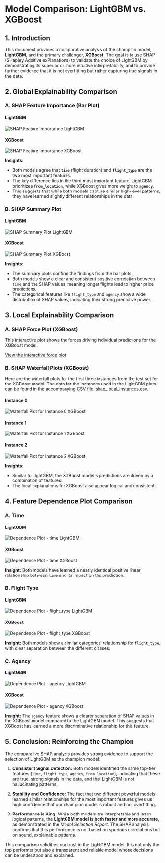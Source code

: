 # Model Comparison: LightGBM vs. XGBoost

## 1. Introduction

This document provides a comparative analysis of the champion model, **LightGBM**, and the primary challenger, **XGBoost**. The goal is to use SHAP (SHapley Additive exPlanations) to validate the choice of LightGBM by demonstrating its superior or more intuitive interpretability, and to provide further evidence that it is not overfitting but rather capturing true signals in the data.

## 2. Global Explainability Comparison

### A. SHAP Feature Importance (Bar Plot)

#### LightGBM

![SHAP Feature Importance LightGBM](../img/shap_lgbm_Feature%20Importance%20(Bar).png)

#### XGBoost

![SHAP Feature Importance XGBoost](../img/shap_xgbr_Feature%20Importance%20(Bar).png)

**Insights:**

*   Both models agree that **`time`** (flight duration) and **`flight_type`** are the two most important features.
*   The key difference lies in the third most important feature. LightGBM prioritizes **`from_location`**, while XGBoost gives more weight to **`agency`**.
*   This suggests that while both models capture similar high-level patterns, they have learned slightly different relationships in the data.

### B. SHAP Summary Plot

#### LightGBM

![SHAP Summary Plot LightGBM](../img/shap_lgbm_Summary%20Plot.png)

#### XGBoost

![SHAP Summary Plot XGBoost](../img/shap_xgbr_Summary%20Plot.png)

**Insights:**

*   The summary plots confirm the findings from the bar plots.
*   Both models show a clear and consistent positive correlation between `time` and the SHAP values, meaning longer flights lead to higher price predictions.
*   The categorical features like `flight_type` and `agency` show a wide distribution of SHAP values, indicating their strong predictive power.

## 3. Local Explainability Comparison

### A. SHAP Force Plot (XGBoost)

This interactive plot shows the forces driving individual predictions for the XGBoost model.

[View the interactive force plot](../img/shap_xgbr_force_plot.html)

### B. SHAP Waterfall Plots (XGBoost)

Here are the waterfall plots for the first three instances from the test set for the XGBoost model. The data for the instances used in the LightGBM plots can be found in the accompanying CSV file: [shap_local_instances.csv](../shap_local_instances.csv).

#### Instance 0

![Waterfall Plot for Instance 0 XGBoost](../img/shap_xgbr_Waterfall%20Plot%20for%20Instance%200.png)

#### Instance 1

![Waterfall Plot for Instance 1 XGBoost](../img/shap_xgbr_Waterfall%20Plot%20for%20Instance%201.png)

#### Instance 2

![Waterfall Plot for Instance 2 XGBoost](../img/shap_xgbr_Waterfall%20Plot%20for%20Instance%202.png)

**Insights:**

*   Similar to LightGBM, the XGBoost model's predictions are driven by a combination of features.
*   The local explanations for XGBoost also appear logical and consistent.

## 4. Feature Dependence Plot Comparison

### A. Time

#### LightGBM

![Dependence Plot - time LightGBM](../img/shap_lgbm_Dependence%20Plot%20-%20time.png)

#### XGBoost

![Dependence Plot - time XGBoost](../img/shap_xgbr_Dependence%20Plot%20-%20time.png)

**Insight:** Both models have learned a nearly identical positive linear relationship between `time` and its impact on the prediction.

### B. Flight Type

#### LightGBM

![Dependence Plot - flight_type LightGBM](../img/shap_lgbm_Dependence%20Plot%20-%20flight_type.png)

#### XGBoost

![Dependence Plot - flight_type XGBoost](../img/shap_xgbr_Dependence%20Plot%20-%20flight_type.png)

**Insight:** Both models show a similar categorical relationship for `flight_type`, with clear separation between the different classes.

### C. Agency

#### LightGBM

![Dependence Plot - agency LightGBM](../img/shap_lgbm_Dependence%20Plot%20-%20agency.png)

#### XGBoost

![Dependence Plot - agency XGBoost](../img/shap_xgbr_Dependence%20Plot%20-%20agency.png)

**Insight:** The `agency` feature shows a clearer separation of SHAP values in the XGBoost model compared to the LightGBM model. This suggests that XGBoost has learned a more discriminative relationship for this feature.

## 5. Conclusion: Reinforcing the Champion

The comparative SHAP analysis provides strong evidence to support the selection of LightGBM as the champion model:

1.  **Consistent Signal Detection:** Both models identified the same top-tier features (`time`, `flight_type`, `agency`, `from_location`), indicating that these are true, strong signals in the data, and that LightGBM is not hallucinating patterns.

2.  **Stability and Confidence:** The fact that two different powerful models learned similar relationships for the most important features gives us high confidence that our champion model is robust and not overfitting.

3.  **Performance is King:** While both models are interpretable and learn logical patterns, the **LightGBM model is both faster and more accurate**, as demonstrated in the *Model Selection Report*. The SHAP analysis confirms that this performance is not based on spurious correlations but on sound, explainable patterns.

This comparison solidifies our trust in the LightGBM model. It is not only the top performer but also a transparent and reliable model whose decisions can be understood and explained.

